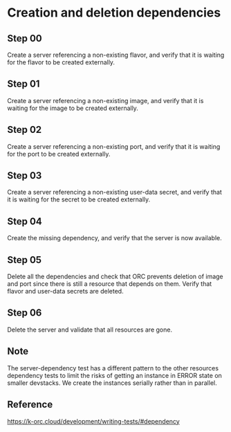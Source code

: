 # Creation and deletion dependencies

## Step 00

Create a server referencing a non-existing flavor, and verify that it is waiting for the flavor to be created externally.

## Step 01

Create a server referencing a non-existing image, and verify that it is waiting for the image to be created externally.

## Step 02

Create a server referencing a non-existing port, and verify that it is waiting for the port to be created externally.

## Step 03

Create a server referencing a non-existing user-data secret, and verify that it is waiting for the secret to be created externally.

## Step 04

Create the missing dependency, and verify that the server is now available.

## Step 05

Delete all the dependencies and check that ORC prevents deletion of image and port since there is still a resource that depends on them.
Verify that flavor and user-data secrets are deleted.

## Step 06

Delete the server and validate that all resources are gone.

## Note

The server-dependency test has a different pattern to the other resources
dependency tests to limit the risks of getting an instance in ERROR state on
smaller devstacks. We create the instances serially rather than in parallel.

## Reference

https://k-orc.cloud/development/writing-tests/#dependency
